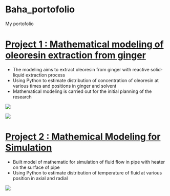 # Baha_portofolio
My portofolio

# [Project 1 : Mathematical modeling of oleoresin extraction from ginger](https://github.com/bahategar/Prasimulation-For-Oleorecin-Extraction-From-Ginger)
* The modeling aims to extract oleoresin from ginger with reactive solid-liquid extraction process
* Using Python to estimate distribution of concentration of oleoresin at various times and positions in ginger and solvent
* Mathematical modeling is carried out for the initial planning of the research

![](https://github.com/bahategar/Figure-Project/blob/main/Figure%20Project%201.2.png)

![](https://github.com/bahategar/Prasimulation-For-Oleorecin-Extraction-From-Ginger/blob/main/Figure%202.png)

# [Project 2 : Mathemical Modeling for Simulation]()
* Built model of mathematic for simulation of fluid flow in pipe with heater on the surface of pipe
* Using Python to estimate distribution of temperature of fluid at various position in axial and radial


![](https://github.com/bahategar/Simulation_fluid-flow-with-heater-on-the-surface/blob/main/Figure%202.png)

